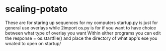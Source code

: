 # scaling-potato
These are for staring up sequences for my computers
startup.py is just for general use overlays while 2import os.py is for if you want to have choice between what type of overlay you want
Within either programs you can edit the response = os.startfile() and place the directory of what app's exe you wnated to open on startup/
